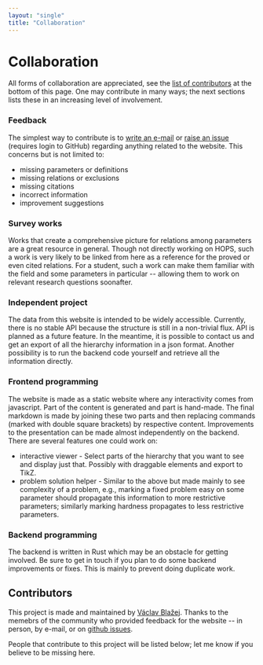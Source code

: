 ```yaml
---
layout: "single"
title: "Collaboration"
---
```


# Collaboration

All forms of collaboration are appreciated, see the [list of contributors](#contributors) at the bottom of this page.
One may contribute in many ways; the next sections lists these in an increasing level of involvement.

### Feedback

The simplest way to contribute is to [write an e-mail](mailto:vaclavblazej@gmail.com) or [raise an issue](https://github.com/vaclavblazej/parameters-code/issues) (requires login to GitHub) regarding anything related to the website.
This concerns but is not limited to:

* missing parameters or definitions
* missing relations or exclusions
* missing citations
* incorrect information
* improvement suggestions

### Survey works

Works that create a comprehensive picture for relations among parameters are a great resource in general.
Though not directly working on HOPS, such a work is very likely to be linked from here as a reference for the proved or even cited relations.
For a student, such a work can make them familiar with the field and some parameters in particular -- allowing them to work on relevant research questions soonafter.

### Independent project

The data from this website is intended to be widely accessible.
Currently, there is no stable API because the structure is still in a non-trivial flux.
API is planned as a future feature.
In the meantime, it is possible to contact us and get an export of all the hierarchy information in a json format.
Another possibility is to run the backend code yourself and retrieve all the information directly.

### Frontend programming

The website is made as a static website where any interactivity comes from javascript.
Part of the content is generated and part is hand-made.
The final markdown is made by joining these two parts and then replacing commands (marked with double square brackets) by respective content.
Improvements to the presentation can be made almost independently on the backend.
There are several features one could work on:

* interactive viewer - Select parts of the hierarchy that you want to see and display just that. Possibly with draggable elements and export to TikZ.
* problem solution helper - Similar to the above but made mainly to see complexity of a problem, e.g., marking a fixed problem easy on some parameter should propagate this information to more restrictive parameters; similarly marking hardness propagates to less restrictive parameters.

### Backend programming

The backend is written in Rust which may be an obstacle for getting involved.
Be sure to get in touch if you plan to do some backend improvements or fixes.
This is mainly to prevent doing duplicate work.

## Contributors

This project is made and maintained by [Václav Blažej](https://vaclavblazej.github.io/about/).
Thanks to the memebrs of the community who provided feedback for the website -- in person, by e-mail, or on [github issues](https://github.com/vaclavblazej/parameters-code/issues?q=is%3Aissue).

People that contribute to this project will be listed below; let me know if you believe to be missing here.


